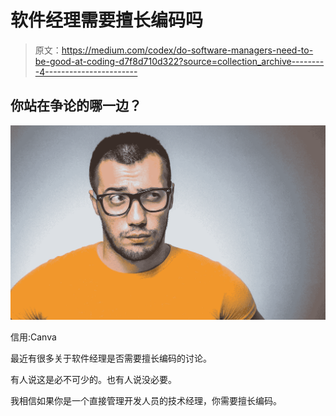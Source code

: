 # 软件经理需要擅长编码吗

> 原文：<https://medium.com/codex/do-software-managers-need-to-be-good-at-coding-d7f8d710d322?source=collection_archive---------4----------------------->

## 你站在争论的哪一边？

![](img/e1ccaf16d18822e4f38dcc8ddf9259bc.png)

信用:Canva

最近有很多关于软件经理是否需要擅长编码的讨论。

有人说这是必不可少的。也有人说没必要。

我相信如果你是一个直接管理开发人员的技术经理，你需要擅长编码。